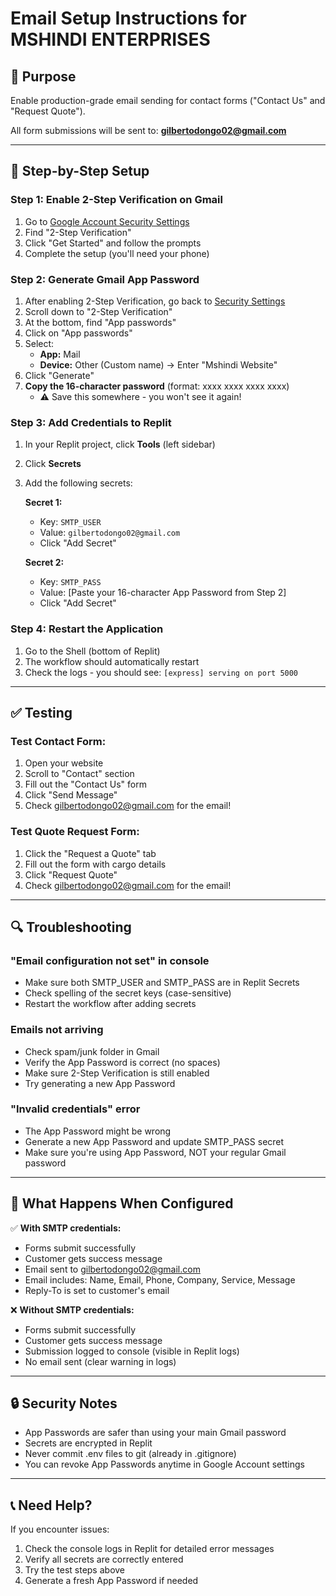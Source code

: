 # Email Setup Instructions for MSHINDI ENTERPRISES

## 🎯 Purpose
Enable production-grade email sending for contact forms ("Contact Us" and "Request Quote").

All form submissions will be sent to: **gilbertodongo02@gmail.com**

---

## 📝 Step-by-Step Setup

### Step 1: Enable 2-Step Verification on Gmail

1. Go to [Google Account Security Settings](https://myaccount.google.com/security)
2. Find "2-Step Verification" 
3. Click "Get Started" and follow the prompts
4. Complete the setup (you'll need your phone)

### Step 2: Generate Gmail App Password

1. After enabling 2-Step Verification, go back to [Security Settings](https://myaccount.google.com/security)
2. Scroll down to "2-Step Verification"
3. At the bottom, find "App passwords"
4. Click on "App passwords"
5. Select:
   - **App:** Mail
   - **Device:** Other (Custom name) → Enter "Mshindi Website"
6. Click "Generate"
7. **Copy the 16-character password** (format: xxxx xxxx xxxx xxxx)
   - ⚠️ Save this somewhere - you won't see it again!

### Step 3: Add Credentials to Replit

1. In your Replit project, click **Tools** (left sidebar)
2. Click **Secrets**
3. Add the following secrets:

   **Secret 1:**
   - Key: `SMTP_USER`
   - Value: `gilbertodongo02@gmail.com`
   - Click "Add Secret"

   **Secret 2:**
   - Key: `SMTP_PASS`
   - Value: [Paste your 16-character App Password from Step 2]
   - Click "Add Secret"

### Step 4: Restart the Application

1. Go to the Shell (bottom of Replit)
2. The workflow should automatically restart
3. Check the logs - you should see: `[express] serving on port 5000`

---

## ✅ Testing

### Test Contact Form:
1. Open your website
2. Scroll to "Contact" section
3. Fill out the "Contact Us" form
4. Click "Send Message"
5. Check gilbertodongo02@gmail.com for the email!

### Test Quote Request Form:
1. Click the "Request a Quote" tab
2. Fill out the form with cargo details
3. Click "Request Quote"
4. Check gilbertodongo02@gmail.com for the email!

---

## 🔍 Troubleshooting

### "Email configuration not set" in console
- Make sure both SMTP_USER and SMTP_PASS are in Replit Secrets
- Check spelling of the secret keys (case-sensitive)
- Restart the workflow after adding secrets

### Emails not arriving
- Check spam/junk folder in Gmail
- Verify the App Password is correct (no spaces)
- Make sure 2-Step Verification is still enabled
- Try generating a new App Password

### "Invalid credentials" error
- The App Password might be wrong
- Generate a new App Password and update SMTP_PASS secret
- Make sure you're using App Password, NOT your regular Gmail password

---

## 📧 What Happens When Configured

✅ **With SMTP credentials:**
- Forms submit successfully
- Customer gets success message
- Email sent to gilbertodongo02@gmail.com
- Email includes: Name, Email, Phone, Company, Service, Message
- Reply-To is set to customer's email

❌ **Without SMTP credentials:**
- Forms submit successfully
- Customer gets success message
- Submission logged to console (visible in Replit logs)
- No email sent (clear warning in logs)

---

## 🔒 Security Notes

- App Passwords are safer than using your main Gmail password
- Secrets are encrypted in Replit
- Never commit .env files to git (already in .gitignore)
- You can revoke App Passwords anytime in Google Account settings

---

## 📞 Need Help?

If you encounter issues:
1. Check the console logs in Replit for detailed error messages
2. Verify all secrets are correctly entered
3. Try the test steps above
4. Generate a fresh App Password if needed
